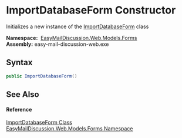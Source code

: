 ImportDatabaseForm Constructor
==============================
Initializes a new instance of the [ImportDatabaseForm][1] class

  **Namespace:**  [EasyMailDiscussion.Web.Models.Forms][2]  
  **Assembly:** easy-mail-discussion-web.exe

Syntax
------

```csharp
public ImportDatabaseForm()
```


See Also
--------

#### Reference
[ImportDatabaseForm Class][1]  
[EasyMailDiscussion.Web.Models.Forms Namespace][2]  

[1]: README.md
[2]: ../README.md